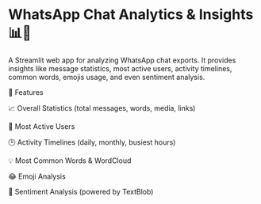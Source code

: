 # WhatsApp Chat Analytics & Insights 📊💬

A Streamlit web app for analyzing WhatsApp chat exports.
It provides insights like message statistics, most active users, activity timelines, common words, emojis usage, and even sentiment analysis.

🚀 Features

📈 Overall Statistics (total messages, words, media, links)

👥 Most Active Users

🕒 Activity Timelines (daily, monthly, busiest hours)

💡 Most Common Words & WordCloud

😂 Emoji Analysis

🧠 Sentiment Analysis (powered by TextBlob)
